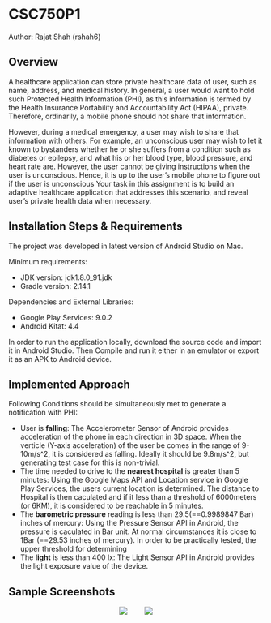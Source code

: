# CSC750P1
Author: Rajat Shah (rshah6)
## Overview
A healthcare application can store private healthcare data of user, such as name, address, and
medical history. In general, a user would want to hold such Protected Health Information (PHI),
as this information is termed by the Health Insurance Portability and Accountability Act (HIPAA),
private. Therefore, ordinarily, a mobile phone should not share that information.

However, during a medical emergency, a user may wish to share that information with others.
For example, an unconscious user may wish to let it known to bystanders whether he or she
suffers from a condition such as diabetes or epilepsy, and what his or her blood type, blood
pressure, and heart rate are. However, the user cannot be giving instructions when the user is
unconscious. Hence, it is up to the user’s mobile phone to figure out if the user is unconscious
Your task in this assignment is to build an adaptive healthcare application that addresses this
scenario, and reveal user’s private health data when necessary.

## Installation Steps & Requirements
The project was developed in latest version of Android Studio on Mac.

Minimum requirements:
- JDK version: jdk1.8.0_91.jdk
- Gradle version: 2.14.1

Dependencies and External Libraries:
- Google Play Services: 9.0.2
- Android Kitat: 4.4

In order to run the application locally, download the source code and import it in Android Studio. Then Compile and run it either in an emulator or export it as an APK to Android device.

## Implemented Approach
Following Conditions should be simultaneously met to generate a notification with PHI:

- User is **falling**: The Accelerometer Sensor of Android provides acceleration of the phone in each direction in 3D space. When the verticle (Y-axis acceleration) of the user be comes in the range of 9-10m/s^2, it is considered as falling. Ideally it should be 9.8m/s^2, but generating test case for this is non-trivial.
- The time needed to drive to the **nearest hospital** is greater than 5 minutes: Using the Google Maps API and Location service in Google Play Services, the users current location is determined. The distance to Hospital is then caculated and if it less than a threshold of 6000meters (or 6KM), it is considered to be reachable in 5 minutes.
- The **barometric pressure** reading is less than 29.5(==0.9989847 Bar) inches of mercury: Using the Pressure Sensor API in Android, the pressure is caculated in Bar unit. At normal circumstances it is close to 1Bar (==29.53 inches of mercury). In order to be practically tested, the upper threshold for determining  
- The **light** is less than 400 lx: The Light Sensor API in Android provides the light exposure value of the device.

## Sample Screenshots
<p align="center">
 <img src="https://media.giphy.com/media/26ufcVxET21XK5HUI/giphy.gif" style="margin-right:30px" />
 <img src="https://media.giphy.com/media/26ufdf0kAOt3Gniko/giphy.gif" />
</p>
